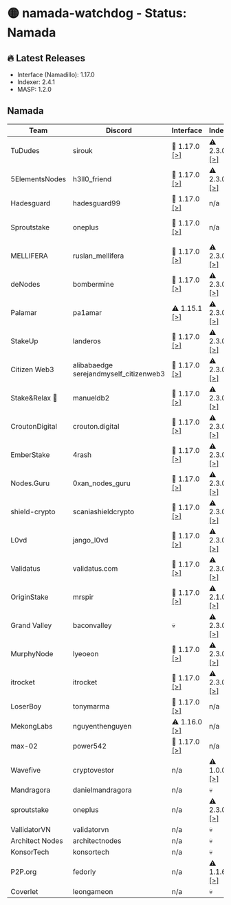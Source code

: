 # 🟡 namada-watchdog - Status: Namada

## 🔥 Latest Releases
- Interface (Namadillo): 1.17.0
- Indexer: 2.4.1
- MASP: 1.2.0

## Namada
| Team | Discord | Interface | Indexer | MASP |
|-|-|-|-|-|
| TuDudes | sirouk | 🎉 1.17.0  [[>]](https://interface.namada.tududes.com/) | ⚠️ 2.3.0  [[>]](https://indexer.namada.tududes.com/health) | n/a |
| 5ElementsNodes | h3ll0_friend | 🎉 1.17.0  [[>]](https://namadillo.5elementsnodes.com/) | ⚠️ 2.3.0  [[>]](https://index-namada.5elementsnodes.com/health) | 🎉 1.2.0  [[>]](https://masp-namada.5elementsnodes.com/health) |
| Hadesguard | hadesguard99 | 🎉 1.17.0  [[>]](https://interface.hadesguard.tech) | n/a | n/a |
| Sproutstake | oneplus | 🎉 1.17.0  [[>]](https://namada-interface.sproutstake.space/) | n/a | 🎉 1.2.0  [[>]](https://namada-masp-api.sproutstake.space/health) |
| MELLIFERA | ruslan_mellifera | 🎉 1.17.0  [[>]](https://namadillo.mellifera.network) | ⚠️ 2.3.0  [[>]](https://namada-mainnet-indexer.mellifera.network/health) | 💀 |
| deNodes | bombermine | 🎉 1.17.0  [[>]](https://namadillo.denodes.xyz) | ⚠️ 2.3.0  [[>]](https://namada-indexer.denodes.xyz/health) | ⚠️ 1.1.2  [[>]](https://namada-masp-indexer.denodes.xyz/health) |
| Palamar | pa1amar | ⚠️ 1.15.1  [[>]](https://namada-interface.palamar.io) | ⚠️ 2.3.0  [[>]](https://namada-indexer.palamar.io/health) | ⚠️ 1.1.0  [[>]](https://namada-masp.palamar.io/health) |
| StakeUp | landeros | 🎉 1.17.0  [[>]](https://namadillo.namada.stakeup.tech) | ⚠️ 2.3.0  [[>]](https://indexer.namada.stakeup.tech/health) | ⚠️ 1.1.0  [[>]](https://masp-indexer.namada.stakeup.tech/health) |
| Citizen Web3 | alibabaedge<br> serejandmyself_citizenweb3 | 🎉 1.17.0  [[>]](https://namadillo.citizenweb3.com) | ⚠️ 2.3.0  [[>]](https://indexer.namada.citizenweb3.com/health) | 🎉 1.2.0  [[>]](https://masp-indexer.namada.citizenweb3.com/health) |
| Stake&Relax 🦥 | manueldb2 | 🎉 1.17.0  [[>]](https://namadillo.stakeandrelax.net) | ⚠️ 2.3.0  [[>]](https://namada-indexer.stakeandrelax.net/health) | 💀 |
| CroutonDigital | crouton.digital | 🎉 1.17.0  [[>]](https://namadillo.crouton.digital) | ⚠️ 2.3.0  [[>]](https://namada-mainnet-indexer.crouton.digital/health) | ⚠️ 1.1.0  [[>]](https://namada-mainnet-masp-indexer.crouton.digital/health) |
| EmberStake | 4rash | 🎉 1.17.0  [[>]](https://namadillo.emberstake.xyz) | ⚠️ 2.3.0  [[>]](https://namada-idx.emberstake.xyz/health) | 🎉 1.2.0  [[>]](https://namada-masp-idx.emberstake.xyz/health) |
| Nodes.Guru | 0xan_nodes_guru | 🎉 1.17.0  [[>]](https://namada-interface.nodes.guru) | ⚠️ 2.3.0  [[>]](https://namada-indexer.nodes.guru/health) | ⚠️ 1.1.0  [[>]](https://namada-masp.nodes.guru/health) |
| shield-crypto | scaniashieldcrypto | 🎉 1.17.0  [[>]](https://namadillo.shield-crypto.com/) | ⚠️ 2.3.0  [[>]](https://namada-indexer.shield-crypto.com/health) | 🎉 1.2.0  [[>]](https://namada-public-masp.shield-crypto.com/health) |
| L0vd | jango_l0vd | 🎉 1.17.0  [[>]](https://namadillo.l0vd.com/) | ⚠️ 2.3.0  [[>]](https://namada-mainnet-indexer.rpc.l0vd.com/health) | 💀 |
| Validatus | validatus.com | 🎉 1.17.0  [[>]](https://namadillo.namada.validatus.com/) | ⚠️ 2.3.0  [[>]](https://indexer.namada.validatus.com/health) | 🎉 1.2.0  [[>]](https://masp.namada.validatus.com/health) |
| OriginStake | mrspir | 🎉 1.17.0  [[>]](https://app.namada.cc) | ⚠️ 2.1.0  [[>]](https://namada-indexer-01.originstake.com/health) | 💀 |
| Grand Valley | baconvalley | 💀 | ⚠️ 2.3.0  [[>]](https://indexer-mainnet-namada.grandvalleys.com/health) | 🎉 1.2.0  [[>]](https://masp-indexer-mainnet-namada.grandvalleys.com/health) |
| MurphyNode | lyeoeon | 🎉 1.17.0  [[>]](https://namadillo.murphynode.net/) | ⚠️ 2.3.0  [[>]](https://indexer.namada.murphynode.net/health) | ⚠️ 1.1.0  [[>]](https://masp-indexer.murphynode.net/health) |
| itrocket | itrocket | 🎉 1.17.0  [[>]](https://namadillo.itrocket.net/) | ⚠️ 2.3.0  [[>]](https://namada-mainnet-indexer.itrocket.net/health) | 💀 |
| LoserBoy | tonymarma | 🎉 1.17.0  [[>]](https://interface.loserboy.xyz) | n/a | n/a |
| MekongLabs | nguyenthenguyen | ⚠️ 1.16.0  [[>]](https://namadillo.pwa.mekonglabs.xyz/) | n/a | n/a |
| max-02 | power542 | 🎉 1.17.0  [[>]](https://namadillo.net) | n/a | n/a |
| Wavefive | cryptovestor | n/a | ⚠️ 1.0.0  [[>]](https://namada-indexer.0xcryptovestor.com/health) | 💀 |
| Mandragora | danielmandragora | n/a | 💀 | n/a |
| sproutstake | oneplus | n/a | ⚠️ 2.3.0  [[>]](https://namada-api.sproutstake.space/health) | n/a |
| VallidatorVN | validatorvn | n/a | 💀 | 💀 |
| Architect Nodes | architectnodes | n/a | 💀 | 💀 |
| KonsorTech | konsortech | n/a | 💀 | n/a |
| P2P.org | fedorly | n/a | ⚠️ 1.1.6  [[>]](https://api-namada-mainnet-indexer.tm.p2p.org/health) | n/a |
| Coverlet | leongameon | n/a | 💀 | n/a |